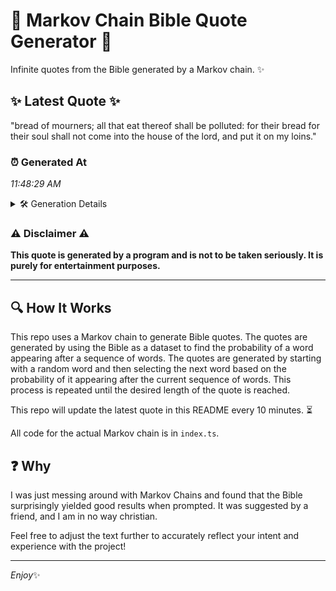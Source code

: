 # 📖 Markov Chain Bible Quote Generator 📖

Infinite quotes from the Bible generated by a Markov chain. ✨

## ✨ Latest Quote ✨
"bread of mourners; all that eat thereof shall be polluted: for their bread for their soul shall not come into the house of the lord, and put it on my loins."

### ⏰ Generated At
*11:48:29 AM*

<details>
    <summary>🛠️ Generation Details</summary>
    <p>
        <strong>🌱 Seed:</strong> bread<br>
        <strong>🔄 Iterations:</strong> 30<br>
        <strong>📜 Context History:</strong><br>[ bread ]: of<br>[ bread, of ]: mourners;<br>[ bread, of, mourners; ]: all<br>[ bread, of, mourners;, all ]: that<br>[ bread, of, mourners;, all, that ]: eat<br>[ bread, of, mourners;, all, that, eat ]: thereof<br>[ of, mourners;, all, that, eat, thereof ]: shall<br>[ mourners;, all, that, eat, thereof, shall ]: be<br>[ all, that, eat, thereof, shall, be ]: polluted:<br>[ that, eat, thereof, shall, be, polluted: ]: for<br>[ eat, thereof, shall, be, polluted:, for ]: their<br>[ thereof, shall, be, polluted:, for, their ]: bread<br>[ shall, be, polluted:, for, their, bread ]: for<br>[ be, polluted:, for, their, bread, for ]: their<br>[ polluted:, for, their, bread, for, their ]: soul<br>[ for, their, bread, for, their, soul ]: shall<br>[ their, bread, for, their, soul, shall ]: not<br>[ bread, for, their, soul, shall, not ]: come<br>[ for, their, soul, shall, not, come ]: into<br>[ their, soul, shall, not, come, into ]: the<br>[ soul, shall, not, come, into, the ]: house<br>[ shall, not, come, into, the, house ]: of<br>[ not, come, into, the, house, of ]: the<br>[ come, into, the, house, of, the ]: lord,<br>[ into, the, house, of, the, lord, ]: and<br>[ the, house, of, the, lord,, and ]: put<br>[ house, of, the, lord,, and, put ]: it<br>[ of, the, lord,, and, put, it ]: on<br>[ the, lord,, and, put, it, on ]: my<br>[ lord,, and, put, it, on, my ]: loins.<br>
    </p>
</details>

### ⚠️ Disclaimer ⚠️
**This quote is generated by a program and is not to be taken seriously. It is purely for entertainment purposes.**

---

## 🔍 How It Works

This repo uses a Markov chain to generate Bible quotes. The quotes are generated by using the Bible as a dataset to find the probability of a word appearing after a sequence of words. The quotes are generated by starting with a random word and then selecting the next word based on the probability of it appearing after the current sequence of words. This process is repeated until the desired length of the quote is reached.

This repo will update the latest quote in this README every 10 minutes. ⏳

All code for the actual Markov chain is in `index.ts`.

## ❓ Why

I was just messing around with Markov Chains and found that the Bible surprisingly yielded good results when prompted. 
It was suggested by a friend, and I am in no way christian.

Feel free to adjust the text further to accurately reflect your intent and experience with the project!

---

*Enjoy*✨
